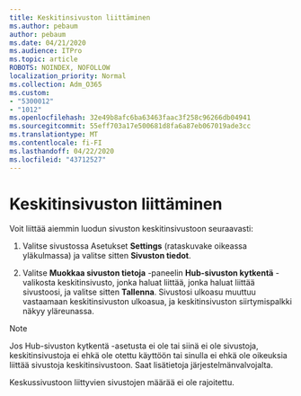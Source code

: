 ```yaml
---
title: Keskitinsivuston liittäminen
ms.author: pebaum
author: pebaum
ms.date: 04/21/2020
ms.audience: ITPro
ms.topic: article
ROBOTS: NOINDEX, NOFOLLOW
localization_priority: Normal
ms.collection: Adm_O365
ms.custom:
- "5300012"
- "1012"
ms.openlocfilehash: 32e49b8afc6ba63463faac3f258c96266db04941
ms.sourcegitcommit: 55eff703a17e500681d8fa6a87eb067019ade3cc
ms.translationtype: MT
ms.contentlocale: fi-FI
ms.lasthandoff: 04/22/2020
ms.locfileid: "43712527"
---
```

# <a name="associate-a-hub-site"></a>Keskitinsivuston liittäminen

Voit liittää aiemmin luodun sivuston keskitinsivustoon seuraavasti:
  
1. Valitse sivustossa Asetukset **Settings** (rataskuvake oikeassa yläkulmassa) ja valitse sitten **Sivuston tiedot**.

2. Valitse **Muokkaa sivuston tietoja** -paneelin **Hub-sivuston kytkentä** -valikosta keskitinsivusto, jonka haluat liittää, jonka haluat liittää sivustoosi, ja valitse sitten **Tallenna**. Sivustosi ulkoasu muuttuu vastaamaan keskitinsivuston ulkoasua, ja keskitinsivuston siirtymispalkki näkyy yläreunassa.

 > [!Note]
>Jos Hub-sivuston kytkentä -asetusta ei ole tai siinä ei ole sivustoja, keskitinsivustoja ei ehkä ole otettu käyttöön tai sinulla ei ehkä ole oikeuksia liittää sivustoja keskitinsivustoon. Saat lisätietoja järjestelmänvalvojalta.
>
>Keskussivustoon liittyvien sivustojen määrää ei ole rajoitettu.
  